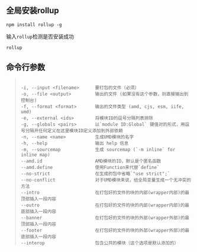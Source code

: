 
## 全局安装rollup

```
npm install rollup -g
```


输入`rollup`检测是否安装成功
```
rollup
```


## 命令行参数
> ```
> 
> -i, --input <filename>      要打包的文件（必须）
> -o, --file <output>         输出的文件 (如果没有这个参数，则直接输出到控制台)
> -f, --format <format>       输出的文件类型 (amd, cjs, esm, iife, umd)
> -e, --external <ids>        将模块ID的逗号分隔列表排除
> -g, --globals <pairs>       以`module ID:Global` 键值对的形式，用逗号分隔开任何定义在这里模块ID定义添加到外部依赖
> -n, --name <name>           生成UMD模块的名字
> -h, --help                  输出 help 信息
> -m, --sourcemap             生成 sourcemap (`-m inline` for inline map)
> --amd.id                    AMD模块的ID，默认是个匿名函数
> --amd.define                使用Function来代替`define`
> --no-strict                 在生成的包中省略`"use strict";`
> --no-conflict               对于UMD模块来说，给全局变量生成一个无冲突的方法
> --intro                     在打包好的文件的块的内部(wrapper内部)的最顶部插入一段内容
> --outro                     在打包好的文件的块的内部(wrapper内部)的最底部插入一段内容
> --banner                    在打包好的文件的块的外部(wrapper外部)的最顶部插入一段内容
> --footer                    在打包好的文件的块的外部(wrapper外部)的最底部插入一段内容
> --interop                   包含公共的模块（这个选项是默认添加的）
> 
> ```